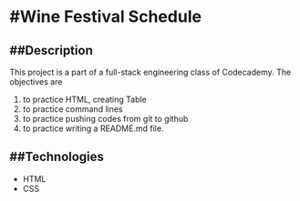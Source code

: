 #Wine Festival Schedule 
====
##Description 
----
This project is a part of a full-stack engineering class of Codecademy. The objectives are 
1. to practice HTML, creating Table 
2. to practice command lines
3. to practice pushing codes from git to github
4. to practice writing a README.md file.

##Technologies 
----
+ HTML
+ CSS